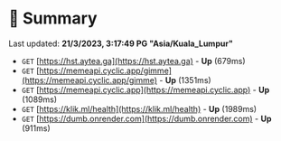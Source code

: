 # 📖 Summary
Last updated: **21/3/2023, 3:17:49 PG "Asia/Kuala_Lumpur"**

- `GET` [https://hst.aytea.ga](https://hst.aytea.ga) - **Up** (679ms)
- `GET` [https://memeapi.cyclic.app/gimme](https://memeapi.cyclic.app/gimme) - **Up** (1351ms)
- `GET` [https://memeapi.cyclic.app](https://memeapi.cyclic.app) - **Up** (1089ms)
- `GET` [https://klik.ml/health](https://klik.ml/health) - **Up** (1989ms)
- `GET` [https://dumb.onrender.com](https://dumb.onrender.com) - **Up** (911ms)

